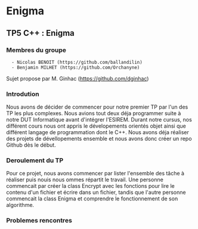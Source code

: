 # Enigma

## TP5 C++ : Enigma

### Membres du groupe
```
  - Nicolas BENOIT (https://github.com/ballandilin)
  - Benjamin MILHET (https://github.com/Orchanyne)
```

Sujet propose par M. Ginhac (https://github.com/dginhac)

### Introdution
Nous avons de décider de commencer pour notre premier TP par l'un des TP les plus complexes. Nous avions tout deux déja programmer suite à notre DUT Informatique avant d'intégrer l'ESIREM. Durant notre cursus, nos différent cours nous ont appris le dévelopements orientés objet ainsi que différent langage de programmation dont le C++. Nous avons déja réaliser des projets de dévellopements ensemble et nous avons donc créer un repo Github dès le début. 


### Deroulement du TP
Pour ce projet, nous avons commencer par lister l'ensemble des tâche à réaliser puis nouis nous ommes répartit le travail. Une personne commencait par créer la class Encrypt avec les fonctions pour lire le contenu d'un fichier et écrire dans un fichier, tandis que l'autre personne commencait la class Enigma et comprendre le fonctionnement de son algorithme.


### Problemes rencontres

